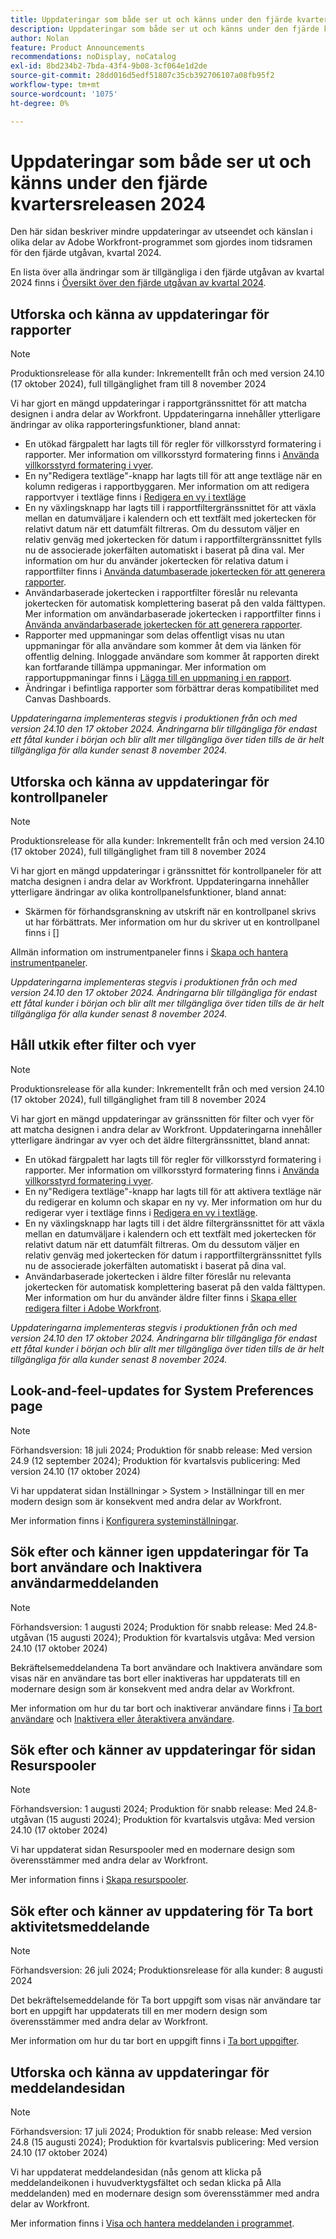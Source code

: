 ```yaml
---
title: Uppdateringar som både ser ut och känns under den fjärde kvartersreleasen 2024
description: Uppdateringar som både ser ut och känns under den fjärde kvartersreleasen 2024
author: Nolan
feature: Product Announcements
recommendations: noDisplay, noCatalog
exl-id: 8bd234b2-7bda-43f4-9b08-3cf064e1d2de
source-git-commit: 28dd016d5edf51807c35cb392706107a08fb95f2
workflow-type: tm+mt
source-wordcount: '1075'
ht-degree: 0%

---
```


# Uppdateringar som både ser ut och känns under den fjärde kvartersreleasen 2024

Den här sidan beskriver mindre uppdateringar av utseendet och känslan i olika delar av Adobe Workfront-programmet som gjordes inom tidsramen för den fjärde utgåvan, kvartal 2024.

En lista över alla ändringar som är tillgängliga i den fjärde utgåvan av kvartal 2024 finns i [Översikt över den fjärde utgåvan av kvartal 2024](/help/quicksilver/product-announcements/product-releases/24-q4-release-activity/24-q4-release-overview.md).

## Utforska och känna av uppdateringar för rapporter

>[!NOTE]
>
>Produktionsrelease för alla kunder: Inkrementellt från och med version 24.10 (17 oktober 2024), full tillgänglighet fram till 8 november 2024

Vi har gjort en mängd uppdateringar i rapportgränssnittet för att matcha designen i andra delar av Workfront. Uppdateringarna innehåller ytterligare ändringar av olika rapporteringsfunktioner, bland annat:

* En utökad färgpalett har lagts till för regler för villkorsstyrd formatering i rapporter. Mer information om villkorsstyrd formatering finns i [Använda villkorsstyrd formatering i vyer](/help/quicksilver/reports-and-dashboards/reports/reporting-elements/use-conditional-formatting-views.md).
* En ny&quot;Redigera textläge&quot;-knapp har lagts till för att ange textläge när en kolumn redigeras i rapportbyggaren. Mer information om att redigera rapportvyer i textläge finns i [Redigera en vy i textläge](/help/quicksilver/reports-and-dashboards/reports/text-mode/edit-text-mode-in-view.md)
* En ny växlingsknapp har lagts till i rapportfiltergränssnittet för att växla mellan en datumväljare i kalendern och ett textfält med jokertecken för relativt datum när ett datumfält filtreras. Om du dessutom väljer en relativ genväg med jokertecken för datum i rapportfiltergränssnittet fylls nu de associerade jokerfälten automatiskt i baserat på dina val. Mer information om hur du använder jokertecken för relativa datum i rapportfilter finns i [Använda datumbaserade jokertecken för att generera rapporter](/help/quicksilver/reports-and-dashboards/reports/reporting-elements/use-date-based-wildcards-generalize-reports.md).
* Användarbaserade jokertecken i rapportfilter föreslår nu relevanta jokertecken för automatisk komplettering baserat på den valda fälttypen. Mer information om användarbaserade jokertecken i rapportfilter finns i [Använda användarbaserade jokertecken för att generera rapporter](/help/quicksilver/reports-and-dashboards/reports/reporting-elements/use-user-based-wildcards-generalize-reports.md).
* Rapporter med uppmaningar som delas offentligt visas nu utan uppmaningar för alla användare som kommer åt dem via länken för offentlig delning. Inloggade användare som kommer åt rapporten direkt kan fortfarande tillämpa uppmaningar. Mer information om rapportuppmaningar finns i [Lägga till en uppmaning i en rapport](/help/quicksilver/reports-and-dashboards/reports/creating-and-managing-reports/add-prompt-report.md).
* Ändringar i befintliga rapporter som förbättrar deras kompatibilitet med Canvas Dashboards.

_Uppdateringarna implementeras stegvis i produktionen från och med version 24.10 den 17 oktober 2024. Ändringarna blir tillgängliga för endast ett fåtal kunder i början och blir allt mer tillgängliga över tiden tills de är helt tillgängliga för alla kunder senast 8 november 2024._

## Utforska och känna av uppdateringar för kontrollpaneler

>[!NOTE]
>
>Produktionsrelease för alla kunder: Inkrementellt från och med version 24.10 (17 oktober 2024), full tillgänglighet fram till 8 november 2024

Vi har gjort en mängd uppdateringar i gränssnittet för kontrollpaneler för att matcha designen i andra delar av Workfront. Uppdateringarna innehåller ytterligare ändringar av olika kontrollpanelsfunktioner, bland annat:

* Skärmen för förhandsgranskning av utskrift när en kontrollpanel skrivs ut har förbättrats. Mer information om hur du skriver ut en kontrollpanel finns i []

Allmän information om instrumentpaneler finns i [Skapa och hantera instrumentpaneler](/help/quicksilver/reports-and-dashboards/dashboards/creating-and-managing-dashboards/create-and-manage-dashboards.md).

_Uppdateringarna implementeras stegvis i produktionen från och med version 24.10 den 17 oktober 2024. Ändringarna blir tillgängliga för endast ett fåtal kunder i början och blir allt mer tillgängliga över tiden tills de är helt tillgängliga för alla kunder senast 8 november 2024._

## Håll utkik efter filter och vyer

>[!NOTE]
>
>Produktionsrelease för alla kunder: Inkrementellt från och med version 24.10 (17 oktober 2024), full tillgänglighet fram till 8 november 2024

Vi har gjort en mängd uppdateringar av gränssnitten för filter och vyer för att matcha designen i andra delar av Workfront. Uppdateringarna innehåller ytterligare ändringar av vyer och det äldre filtergränssnittet, bland annat:

* En utökad färgpalett har lagts till för regler för villkorsstyrd formatering i rapporter. Mer information om villkorsstyrd formatering finns i [Använda villkorsstyrd formatering i vyer](/help/quicksilver/reports-and-dashboards/reports/reporting-elements/use-conditional-formatting-views.md).
* En ny&quot;Redigera textläge&quot;-knapp har lagts till för att aktivera textläge när du redigerar en kolumn och skapar en ny vy. Mer information om hur du redigerar vyer i textläge finns i [Redigera en vy i textläge](/help/quicksilver/reports-and-dashboards/reports/text-mode/edit-text-mode-in-view.md).
* En ny växlingsknapp har lagts till i det äldre filtergränssnittet för att växla mellan en datumväljare i kalendern och ett textfält med jokertecken för relativt datum när ett datumfält filtreras. Om du dessutom väljer en relativ genväg med jokertecken för datum i rapportfiltergränssnittet fylls nu de associerade jokerfälten automatiskt i baserat på dina val.
* Användarbaserade jokertecken i äldre filter föreslår nu relevanta jokertecken för automatisk komplettering baserat på den valda fälttypen. Mer information om hur du använder äldre filter finns i [Skapa eller redigera filter i Adobe Workfront](/help/quicksilver/reports-and-dashboards/reports/reporting-elements/create-filters.md).

_Uppdateringarna implementeras stegvis i produktionen från och med version 24.10 den 17 oktober 2024. Ändringarna blir tillgängliga för endast ett fåtal kunder i början och blir allt mer tillgängliga över tiden tills de är helt tillgängliga för alla kunder senast 8 november 2024._

## Look-and-feel-updates for System Preferences page

>[!NOTE]
>
>Förhandsversion: 18 juli 2024; Produktion för snabb release: Med version 24.9 (12 september 2024); Produktion för kvartalsvis publicering: Med version 24.10 (17 oktober 2024)

Vi har uppdaterat sidan Inställningar > System > Inställningar till en mer modern design som är konsekvent med andra delar av Workfront.

Mer information finns i [Konfigurera systeminställningar](/help/quicksilver/administration-and-setup/manage-workfront/security/configure-security-preferences.md).

## Sök efter och känner igen uppdateringar för Ta bort användare och Inaktivera användarmeddelanden

>[!NOTE]
>
>Förhandsversion: 1 augusti 2024; Produktion för snabb release: Med 24.8-utgåvan (15 augusti 2024); Produktion för kvartalsvis utgåva: Med version 24.10 (17 oktober 2024)

Bekräftelsemeddelandena Ta bort användare och Inaktivera användare som visas när en användare tas bort eller inaktiveras har uppdaterats till en modernare design som är konsekvent med andra delar av Workfront.

Mer information om hur du tar bort och inaktiverar användare finns i [Ta bort användare](/help/quicksilver/administration-and-setup/add-users/create-and-manage-users/delete-a-user.md) och [Inaktivera eller återaktivera användare](/help/quicksilver/administration-and-setup/add-users/create-and-manage-users/deactivate-a-user.md).

## Sök efter och känner av uppdateringar för sidan Resurspooler

>[!NOTE]
>
>Förhandsversion: 1 augusti 2024; Produktion för snabb release: Med 24.8-utgåvan (15 augusti 2024); Produktion för kvartalsvis utgåva: Med version 24.10 (17 oktober 2024)

Vi har uppdaterat sidan Resurspooler med en modernare design som överensstämmer med andra delar av Workfront.

Mer information finns i [Skapa resurspooler](/help/quicksilver/resource-mgmt/resource-planning/resource-pools/create-resource-pools.md).

## Sök efter och känner av uppdatering för Ta bort aktivitetsmeddelande

>[!NOTE]
>
>Förhandsversion: 26 juli 2024; Produktionsrelease för alla kunder: 8 augusti 2024

Det bekräftelsemeddelande för Ta bort uppgift som visas när användare tar bort en uppgift har uppdaterats till en mer modern design som överensstämmer med andra delar av Workfront.

Mer information om hur du tar bort en uppgift finns i [Ta bort uppgifter](/help/quicksilver/manage-work/tasks/manage-tasks/delete-tasks.md).

## Utforska och känna av uppdateringar för meddelandesidan

>[!NOTE]
>
>Förhandsversion: 17 juli 2024; Produktion för snabb release: Med version 24.8 (15 augusti 2024); Produktion för kvartalsvis publicering: Med version 24.10 (17 oktober 2024)

Vi har uppdaterat meddelandesidan (nås genom att klicka på meddelandeikonen i huvudverktygsfältet och sedan klicka på Alla meddelanden) med en modernare design som överensstämmer med andra delar av Workfront.

Mer information finns i [Visa och hantera meddelanden i programmet](/help/quicksilver/workfront-basics/using-notifications/view-and-manage-in-app-notifications.md).
